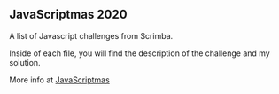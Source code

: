 ## JavaScriptmas 2020

A list of Javascript challenges from Scrimba.

Inside of each file, you will find the description of the challenge and my solution.

More info at [JavaScriptmas](https://scrimba.com/learn/adventcalendar)
